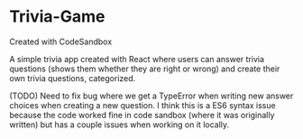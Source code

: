 # Trivia-Game
Created with CodeSandbox

A simple trivia app created with React where users can answer trivia questions (shows them whether they are right or wrong) and create their own trivia questions, categorized.

(TODO) Need to fix bug where we get a TypeError when writing new answer choices when creating a new question. I think this is a ES6 syntax issue because the code worked fine in code sandbox (where it was originally written) but has a couple issues when working on it locally.
